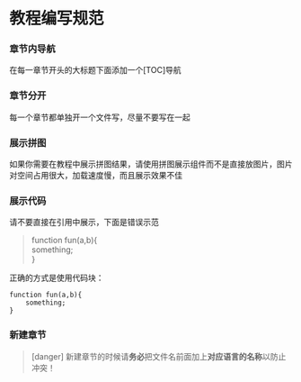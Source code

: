 # 教程编写规范  
### 章节内导航  
在每一章节开头的大标题下面添加一个[TOC]导航  
### 章节分开  
每一个章节都单独开一个文件写，尽量不要写在一起  
### 展示拼图  
如果你需要在教程中展示拼图结果，请使用拼图展示组件而不是直接放图片，图片对空间占用很大，加载速度慢，而且展示效果不佳  
### 展示代码  
请不要直接在引用中展示，下面是错误示范  
> function fun(a,b){  
>      something;  
> }  
  
正确的方式是使用代码块：  
```  
function fun(a,b){  
    something;  
}  
```  
### 新建章节  
>[danger] 新建章节的时候请**务必**把文件名前面加上**对应语言的名称**以防止冲突！